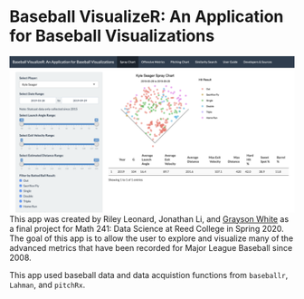 # Baseball VisualizeR: An Application for Baseball Visualizations

![](app-interface.png)
This app was created by Riley Leonard, Jonathan Li, and [Grayson White](https://www.github.com/graysonwhite) as a final project for Math 241: Data Science at Reed College in Spring 2020. The goal of this app is to allow the user to explore and visualize many of the advanced metrics that have been recorded for Major League Baseball since 2008.

This app used baseball data and data acquistion functions from `baseballr`, `Lahman`, and `pitchRx`. 
